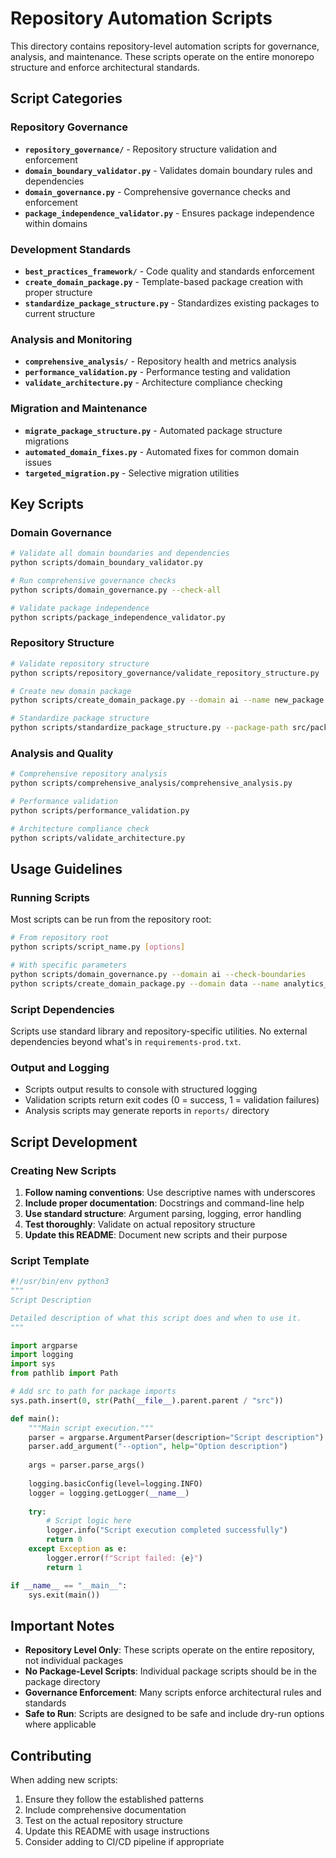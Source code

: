 # Repository Automation Scripts

This directory contains repository-level automation scripts for governance, analysis, and maintenance. These scripts operate on the entire monorepo structure and enforce architectural standards.

## Script Categories

### Repository Governance
- **`repository_governance/`** - Repository structure validation and enforcement
- **`domain_boundary_validator.py`** - Validates domain boundary rules and dependencies
- **`domain_governance.py`** - Comprehensive governance checks and enforcement
- **`package_independence_validator.py`** - Ensures package independence within domains

### Development Standards
- **`best_practices_framework/`** - Code quality and standards enforcement
- **`create_domain_package.py`** - Template-based package creation with proper structure
- **`standardize_package_structure.py`** - Standardizes existing packages to current structure

### Analysis and Monitoring
- **`comprehensive_analysis/`** - Repository health and metrics analysis
- **`performance_validation.py`** - Performance testing and validation
- **`validate_architecture.py`** - Architecture compliance checking

### Migration and Maintenance
- **`migrate_package_structure.py`** - Automated package structure migrations
- **`automated_domain_fixes.py`** - Automated fixes for common domain issues
- **`targeted_migration.py`** - Selective migration utilities

## Key Scripts

### Domain Governance
```bash
# Validate all domain boundaries and dependencies
python scripts/domain_boundary_validator.py

# Run comprehensive governance checks
python scripts/domain_governance.py --check-all

# Validate package independence 
python scripts/package_independence_validator.py
```

### Repository Structure
```bash
# Validate repository structure
python scripts/repository_governance/validate_repository_structure.py

# Create new domain package
python scripts/create_domain_package.py --domain ai --name new_package

# Standardize package structure
python scripts/standardize_package_structure.py --package-path src/packages/ai/example
```

### Analysis and Quality
```bash
# Comprehensive repository analysis
python scripts/comprehensive_analysis/comprehensive_analysis.py

# Performance validation
python scripts/performance_validation.py

# Architecture compliance check
python scripts/validate_architecture.py
```

## Usage Guidelines

### Running Scripts

Most scripts can be run from the repository root:

```bash
# From repository root
python scripts/script_name.py [options]

# With specific parameters
python scripts/domain_governance.py --domain ai --check-boundaries
python scripts/create_domain_package.py --domain data --name analytics_engine
```

### Script Dependencies

Scripts use standard library and repository-specific utilities. No external dependencies beyond what's in `requirements-prod.txt`.

### Output and Logging

- Scripts output results to console with structured logging
- Validation scripts return exit codes (0 = success, 1 = validation failures)  
- Analysis scripts may generate reports in `reports/` directory

## Script Development

### Creating New Scripts

1. **Follow naming conventions**: Use descriptive names with underscores
2. **Include proper documentation**: Docstrings and command-line help
3. **Use standard structure**: Argument parsing, logging, error handling
4. **Test thoroughly**: Validate on actual repository structure
5. **Update this README**: Document new scripts and their purpose

### Script Template

```python
#!/usr/bin/env python3
"""
Script Description

Detailed description of what this script does and when to use it.
"""

import argparse
import logging
import sys
from pathlib import Path

# Add src to path for package imports
sys.path.insert(0, str(Path(__file__).parent.parent / "src"))

def main():
    """Main script execution."""
    parser = argparse.ArgumentParser(description="Script description")
    parser.add_argument("--option", help="Option description")
    
    args = parser.parse_args()
    
    logging.basicConfig(level=logging.INFO)
    logger = logging.getLogger(__name__)
    
    try:
        # Script logic here
        logger.info("Script execution completed successfully")
        return 0
    except Exception as e:
        logger.error(f"Script failed: {e}")
        return 1

if __name__ == "__main__":
    sys.exit(main())
```

## Important Notes

- **Repository Level Only**: These scripts operate on the entire repository, not individual packages
- **No Package-Level Scripts**: Individual package scripts should be in the package directory
- **Governance Enforcement**: Many scripts enforce architectural rules and standards
- **Safe to Run**: Scripts are designed to be safe and include dry-run options where applicable

## Contributing

When adding new scripts:

1. Ensure they follow the established patterns
2. Include comprehensive documentation
3. Test on the actual repository structure
4. Update this README with usage instructions
5. Consider adding to CI/CD pipeline if appropriate
